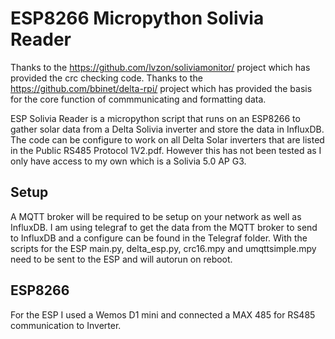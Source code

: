 # ESP8266 Micropython Solivia Reader

Thanks to the https://github.com/lvzon/soliviamonitor/ project which has provided the crc checking code.
Thanks to the https://github.com/bbinet/delta-rpi/ project which has provided the basis for the core function of commmunicating and formatting data.

ESP Solivia Reader is a micropython script that runs on an ESP8266 to gather solar data from a Delta Solivia inverter and store the data in InfluxDB.
The code can be configure to work on all Delta Solar inverters that are listed in the Public RS485 Protocol 1V2.pdf.
However this has not been tested as I only have access to my own which is a Solivia 5.0 AP G3.

## Setup

A MQTT broker will be required to be setup on your network as well as InfluxDB.
I am using telegraf to get the data from the MQTT broker to send to InfluxDB and a configure can be found in the Telegraf folder.
With the scripts for the ESP main.py, delta_esp.py, crc16.mpy and umqttsimple.mpy need to be sent to the ESP and will autorun on reboot.

## ESP8266

For the ESP I used a Wemos D1 mini and connected a MAX 485 for RS485 communication to Inverter.
